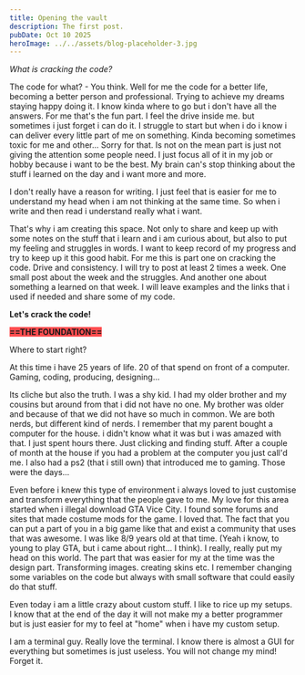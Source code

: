 ```yaml
---
title: Opening the vault
description: The first post.
pubDate: Oct 10 2025
heroImage: ../../assets/blog-placeholder-3.jpg
---
```



*What is cracking the code?*

The code for what? - You think.
Well for me the code for a better life, becoming a better person and professional. Trying to achieve my dreams staying happy doing it.
I know kinda where to go but i don't have all the answers. For me that's the fun part. 
I feel the drive inside me. but sometimes i just forget i can do it. I struggle to start but when i do i know i can deliver every little part of me on something. Kinda becoming sometimes toxic for me and other... Sorry for that. Is not on the mean part is just not giving the attention some people need. I just focus all of it in my job or hobby because i want to be the best. My brain can's stop thinking about the stuff i learned on the day and i want more and more.

I don't really have a reason for writing. I just feel that is easier for me to understand my head when i am not thinking at the same time. So when i write and then read i understand really what i want.

That's why i am creating this space. Not only to share and keep up with some notes on the stuff that i learn and i am curious about, but also to put my feeling and struggles in words.
I want to keep record of my progress and try to keep up it this good habit. 
For me this is part one on cracking the code. Drive and consistency.
I will try to post at least 2 times a week. One small post about the week and the struggles. And another one about something a learned on that week. I will leave examples and the links that i used if needed and share some of my code. 

**Let's crack the code!**

<span style="background:#ff4d4f">**==THE FOUNDATION==**</span>

Where to start right?

At this time i have 25 years of life. 20 of that spend on front of a computer. Gaming, coding, producing, designing... 

Its cliche but also the truth. I was a shy kid. I had my older brother and my cousins but around from that i did not have no one. My brother was older and because of that we did not have so much in common. We are both nerds, but different kind of nerds. I remember that my parent bought a computer for the house. i didn't know what it was but i was amazed with that. I just spent hours there. Just clicking and finding stuff. After a couple of month at the house if you had a problem at the computer you just call'd me.  I also had a ps2 (that i still own) that introduced me to gaming. Those were the days... 


Even before i knew this type of environment i always loved to just customise and transform everything that the people gave to me. My love for this area started when i illegal download GTA Vice City. I found some forums and sites that made costume mods for the game. I loved that. The fact that you can put a part of you in a big game like that and exist a community that uses that was awesome. I was like 8/9 years old at that time. (Yeah i know, to young to play GTA, but i came about right... I think). I really, really put my head on this world. The part that was easier for my at the time was the design part. Transforming images. creating skins etc. I remember changing some variables on the code but always with small software that could easily do that stuff. 


Even today i am a little crazy about custom stuff. I like to rice up my setups. I know that at the end of the day it will not make my a better programmer but is just easier for my to feel at "home" when i have my custom setup.


I am a terminal guy. Really love the terminal. I know there is almost a GUI for everything but sometimes is just useless. You will not change my mind! Forget it.